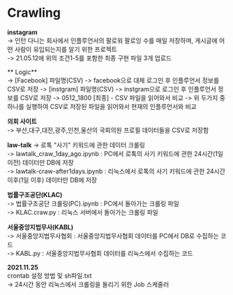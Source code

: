 # Crawling


**instagram**  
-> 인턴 다니는 회사에서 인플루언서의 팔로워 팔로잉 수를 매일 저장하며, 게시글에 어떤 사람이 유입되는지를 알기 위한 프로젝트  
-> 21.05.12에 위의 조건1-5를 포함한 최종 구현 파일 3개 업로드   

** Logic**  
-> [Facebook] 파일명(CSV) -> facebook으로 대체 로그인 후 인플루언서 정보를 CSV로 저장 -> [instgram] 파일명(CSV) -> instgram으로 로그인 후 인플루언서 정보를 CSV로 저장 -> 0512_1800 [최종] - CSV 파일을 읽어와서 비교 -> 위 두가지 중 하나를 실행하여 CSV로 저장된 파일을 읽어와서 현재의 인플루언서와 비교      


**의회 사이트**  
-> 부산,대구,대전,광주,인천,울산의 국회의원 프로필 데이터들을 CSV로 저장함  



**law-talk**
->  로톡 "사기" 키워드에 관한 데이터 크롤링   
-> lawtalk_craw_1day_ago.ipynb : PC에서 로톡의 사기 키워드에 관한 24시간(1일 이전) 데이터만 DB에 저장   
-> lawtalk-craw-after1days.ipynb : 리눅스에서 로톡의 사기 키워드에 관한 24시간 이후(1일 이후) 데이터만 DB에 저장   


**법률구조공단(KLAC)**  
-> 법률구조공단 크롤링(PC).ipynb : PC에서 돌아가는 크롤링 파일   
-> KLAC.craw.py : 리눅스 서버에서 돌아가는 크롤링 파일   


**서울중앙지법무사(KABL)**    
-> 서울중앙지법무사협회 : 서울중앙지법무사협회 데이터를 PC에서 DB로 수집하는 코드   
-> KABL.py : 서울중앙지법무사협회 데이터를 리눅스에서 수집하는 코드   


**2021.11.25**   
crontab 설정 방법 및 sh파일.txt  
-> 24시간 동안 리눅스에서 크롤링을 돌리기 위한 Job 스케줄러  